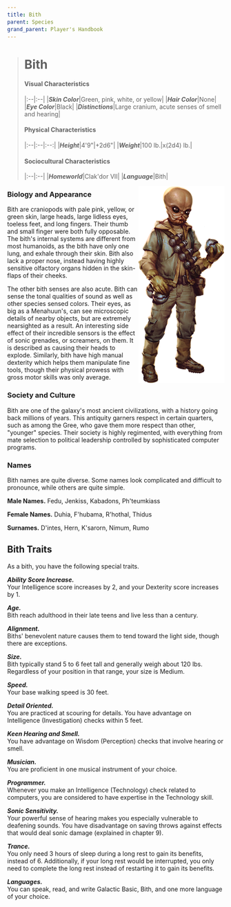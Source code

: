 ```yaml
---
title: Bith
parent: Species
grand_parent: Player's Handbook
---
```


> # Bith
> 
> #### Visual Characteristics
> 
> |:--|:--|
> |***Skin Color***|Green, pink, white, or yellow|
> |***Hair Color***|None|
> |***Eye Color***|Black|
> |***Distinctions***|Large cranium, acute senses of smell and hearing|
> 
> #### Physical Characteristics
> 
> |:--|:--|:--:|
> |***Height***|4'9"|+2d6"|
> |***Weight***|100 lb.|x(2d4) lb.|
> 
> #### Sociocultural Characteristics
> 
> |:--|:--|
> |***Homeworld***|Clak'dor VII|
> |***Language***|Bith|

<img src='../../../zzImages/Species/Bith.png' style='float:right; float:top; width:200px;'>

### Biology and Appearance
Bith are craniopods with pale pink, yellow, or green skin, large heads, large lidless eyes, toeless feet, and long fingers. Their thumb and small finger were both fully opposable. The bith's internal systems are different from most humanoids, as the bith have only one lung, and exhale through their skin. Bith also lack a proper nose, instead having highly sensitive olfactory organs hidden in the skin-flaps of their cheeks.

The other bith senses are also acute. Bith can sense the tonal qualities of sound as well as other species sensed colors. Their eyes, as big as a Menahuun's, can see microscopic details of nearby objects, but are extremely nearsighted as a result. An interesting side effect of their incredible sensors is the effect of sonic grenades, or screamers, on them. It is described as causing their heads to explode. Similarly, bith have high manual dexterity which helps them manipulate fine tools, though their physical prowess with gross motor skills was only average.

### Society and Culture
Bith are one of the galaxy's most ancient civilizations, with a history going back millions of years. This antiquity garners respect in certain quarters, such as among the Gree, who gave them more respect than other, "younger" species. Their society is highly regimented, with everything from mate selection to political leadership controlled by sophisticated computer programs.

### Names
Bith names are quite diverse. Some names look complicated and difficult to pronounce, while others are quite simple. 

**Male Names.** Fedu, Jenkiss, Kabadons, Ph'teumkiass 

**Female Names.** Duhia, F'hubama, R'hothal, Thidus 

**Surnames.** D'intes, Hern, K'sarorn, Nimum, Rumo

## Bith Traits
As a bith, you have the following special traits.

***Ability Score Increase.*** <br> Your Intelligence score increases by 2, and your Dexterity score increases by 1.

***Age.*** <br> Bith reach adulthood in their late teens and live less than a century.

***Alignment.*** <br> Biths' benevolent nature causes them to tend toward the light side, though there are exceptions.

***Size.*** <br> Bith typically stand 5 to 6 feet tall and generally weigh about 120 lbs. Regardless of your position in that range, your size is Medium.

***Speed.*** <br> Your base walking speed is 30 feet.

***Detail Oriented.*** <br> You are practiced at scouring for details. You have advantage on Intelligence (Investigation) checks within 5 feet.

***Keen Hearing and Smell.*** <br> You have advantage on Wisdom (Perception) checks that involve hearing or smell.

***Musician.*** <br> You are proficient in one musical instrument of your choice.

***Programmer.*** <br> Whenever you make an Intelligence (Technology) check related to computers, you are considered to have expertise in the Technology skill.

***Sonic Sensitivity.*** <br> Your powerful sense of hearing makes you especially vulnerable to deafening sounds. You have disadvantage on saving throws against effects that would deal sonic damage (explained in chapter 9).

***Trance.*** <br> You only need 3 hours of sleep during a long rest to gain its benefits, instead of 6. Additionally, if your long rest would be interrupted, you only need to complete the long rest instead of restarting it to gain its benefits.

***Languages.*** <br> You can speak, read, and write Galactic Basic, Bith, and one more language of your choice.

<!--- <img src='https://www.gmbinder.com/images/0VxWnHw.png' style='position:absolute;top:58px;right:150px;width:192px;transform:scaleX(-1);z-index:1000' /> --->
